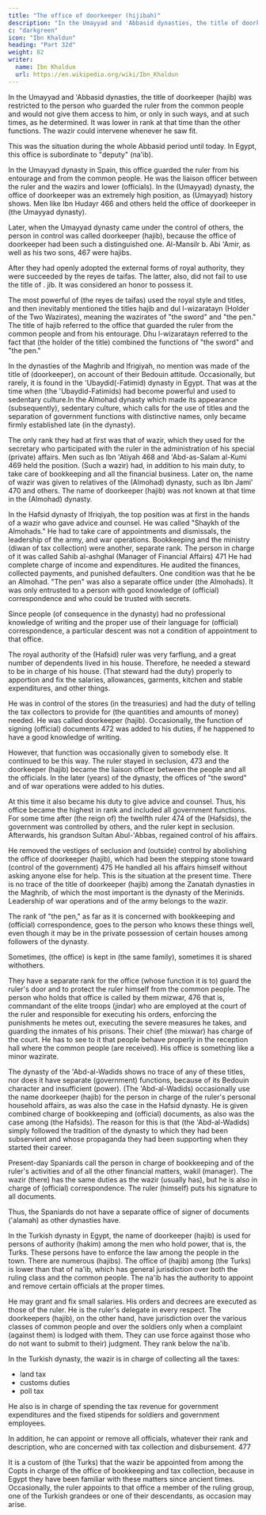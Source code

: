 ```yaml
---
title: "The office of doorkeeper (hijibah)"
description: "In the Umayyad and 'Abbasid dynasties, the title of doorkeeper (hajib) was restricted to the person who guarded the ruler from the common people"
c: "darkgreen"
icon: "Ibn Khaldun"
heading: "Part 32d"
weight: 82
writer:
  name: Ibn Khaldun
  url: https://en.wikipedia.org/wiki/Ibn_Khaldun
---
```



In the Umayyad and 'Abbasid dynasties, the title of doorkeeper (hajib) was restricted to the person who guarded the ruler from the common people and would not give them access to him, or only in such ways, and at such times, as he determined. It was lower in rank at that time than the other functions. The wazir could intervene whenever he saw fit. 

This was the situation during the whole Abbasid period until today. In Egypt, this office is subordinate to <!-- the person in charge of the highest function there, who is called --> "deputy" (na'ib).

In the Umayyad dynasty in Spain, this office guarded the ruler from his entourage and from the common people. He was the liaison officer between the ruler and the wazirs and lower (officials). In the (Umayyad) dynasty, the office of doorkeeper was an extremely high position, as (Umayyad) history shows. Men like Ibn Hudayr 466 and others held the office of doorkeeper in (the Umayyad dynasty).

Later, when the Umayyad dynasty came under the control of others, the person in control was called doorkeeper (hajib), because the office of doorkeeper had been such a distinguished one. Al-Mansilr b. Abi 'Amir, as well as his two sons, 467 were hajibs. 

After they had openly adopted the external forms of royal authority, they were succeeded by the reyes de taifas. The latter, also, did not fail to use the title of . jib. It was considered an honor to possess it. 

The most powerful of (the reyes de taifas) used the royal style and titles, and then inevitably mentioned the titles hajib and dul l-wizaratayn (Holder of the Two Wazirates), meaning the wazirates of "the sword" and "the pen." The title of hajib referred to the office that guarded the ruler from the common people and from his entourage. Dhu l-wizaratayn referred to the fact that (the holder of the title) combined the functions of "the sword" and "the pen."

In the dynasties of the Maghrib and Ifrigiyah, no mention was made of the title of (doorkeeper), on account of their Bedouin attitude. Occasionally, but rarely, it is found in the 'Ubaydid(-Fatimid) dynasty in Egypt. That was at the time when (the 'Ubaydid-Fatimids) had become powerful and used to sedentary culture.In the Almohad dynasty which made its appearance (subsequently),
sedentary culture, which calls for the use of titles and the separation of government
functions with distinctive names, only became firmly established late (in the dynasty). 

The only rank they had at first was that of wazir, which they used for the secretary who participated with the ruler in the administration of his special (private) affairs. Men such as Ibn 'Atiyah 468 and 'Abd-as-Salam al-Kumi 469 held the position. (Such a wazir) had, in addition to his main duty, to take care of bookkeeping and all the financial business. Later on, the name of wazir was given to relatives of the (Almohad) dynasty, such as Ibn Jami' 470 and others. The name of doorkeeper (hajib) was not known at that time in the (Almohad) dynasty.

In the Hafsid dynasty of Ifriqiyah, the top position was at first in the hands of a wazir who gave advice and counsel. He was called "Shaykh of the Almohads." He had to take care of appointments and dismissals, the leadership of the army, and war operations. Bookkeeping and the ministry (diwan of tax collection) were another, separate rank. The person in charge of it was called Sahib al-ashghal (Manager of Financial Affairs) 471 He had complete charge of income and expenditures. He audited the finances, collected payments, and punished defaulters. One condition was that he be an Almohad. "The pen" was also a separate office under (the Almohads). It was only entrusted to a person with good knowledge of (official) correspondence and who could be trusted with secrets. 

Since people (of consequence in the dynasty) had no professional knowledge of writing and the proper use of their language for (official) correspondence, a particular descent was not a condition of appointment to that office.

The royal authority of the (Hafsid) ruler was very farflung, and a great number of dependents lived in his house. Therefore, he needed a steward to be in charge of his house. (That steward had the duty) properly to apportion and fix the salaries, allowances, garments, kitchen and stable expenditures, and other things. 

He was in control of the stores (in the treasuries) and had the duty of telling the tax collectors to provide for (the quantities and amounts of money) needed. He was called doorkeeper (hajib). Occasionally, the function of signing (official) documents 472 was added to his duties, if he happened to have a good knowledge of writing. 

However, that function was occasionally given to somebody else. It continued to be this way. The ruler stayed in seclusion, 473 and the doorkeeper (hajib) became the liaison officer between the people and all the officials. In the later (years) of the dynasty, the offices of "the sword" and of war operations were added to his duties. 

At this time it also became his duty to give advice and counsel. Thus, his office became the highest in rank and included all government functions. For some time after (the reign of) the twelfth ruler 474 of the (Hafsids), the government was controlled by others, and the ruler kept in seclusion. Afterwards, his grandson Sultan Abul-'Abbas, regained control of his affairs. 

He removed the vestiges of seclusion and (outside) control by abolishing the office of doorkeeper (hajib), which had been the stepping stone toward (control of the government) 475 He handled all his affairs himself without asking anyone else for help. This is the situation at the present time.
There is no trace of the title of doorkeeper (hajib) among the Zanatah dynasties in the Maghrib, of which the most important is the dynasty of the Merinids. Leadership of war operations and of the army belongs to the wazir. 

The rank of "the pen," as far as it is concerned with bookkeeping and (official) correspondence, goes to the person who knows these things well, even though it may be in the private possession of certain houses among followers of the dynasty.

Sometimes, (the office) is kept in (the same family), sometimes it is shared withothers.

They have a separate rank for the office (whose function it is to) guard the ruler's door and to protect the ruler himself from the common people. The person who holds that office is called by them mizwar, 476 that is, commandant of the elite troops (jindar) who are employed at the court of the ruler and responsible for executing his orders, enforcing the punishments he metes out, executing the severe measures he takes, and guarding the inmates of his prisons. Their chief (the mixwar) has charge of the court. He has to see to it that people behave properly in the reception hall where the common people (are received). His office is something like a minor wazirate.

The dynasty of the 'Abd-al-Wadids shows no trace of any of these titles, nor does it have separate (government) functions, because of its Bedouin character and insufficient (power). (The 'Abd-al-Wadids) occasionally use the name doorkeeper (hajib) for the person in charge of the ruler's personal household affairs, as was also the case in the Hafsid dynasty. He is given combined charge of bookkeeping and (official) documents, as also was the case among (the Hafsids). The reason for this is that (the 'Abd-al-Wadids) simply followed the tradition of the dynasty to which they had been subservient and whose propaganda they had been supporting when they
started their career.

Present-day Spaniards call the person in charge of bookkeeping and of the ruler's activities and of all the other financial matters, wakil (manager). The wazir (there) has the same duties as the wazir (usually has), but he is also in charge of (official) correspondence. The ruler (himself) puts his signature to all documents.

Thus, the Spaniards do not have a separate office of signer of documents ('alamah)
as other dynasties have.

In the Turkish dynasty in Egypt, the name of doorkeeper (hajib) is used for persons of authority (hakim) among the men who hold power, that is, the Turks. These persons have to enforce the law among the people in the town. There are numerous (hajibs). The office of (hajib) among (the Turks) is lower than that of na'ib, which has general jurisdiction over both the ruling class and the common people. The na'ib has the authority to appoint and remove certain officials at the proper times. 

He may grant and fix small salaries. His orders and decrees are executed as those of the ruler. He is the ruler's delegate in every respect. The doorkeepers (hajib), on the other hand, have jurisdiction over the various classes of common people and over the soldiers only when a complaint (against them) is lodged with them. They can use force against those who do not want to submit to their) judgment. They rank below the na'ib.

In the Turkish dynasty, the wazir is in charge of collecting all the taxes:
- land tax
- customs duties
- poll tax

He also is in charge of spending the tax revenue for government expenditures and the fixed stipends for soldiers and government employees. 

In addition, he can appoint or remove all officials, whatever their rank and description, who are concerned with tax collection and disbursement. 477 

It is a custom of (the Turks) that the wazir be appointed from among the Copts in charge of the office of bookkeeping and tax collection, because in Egypt they have been familiar with these matters since ancient times. Occasionally, the ruler appoints to that office a member of the ruling group, one of the Turkish grandees or one of their descendants, as occasion may arise.
